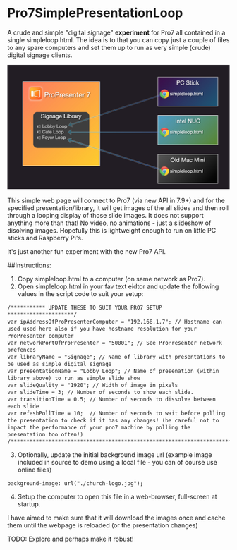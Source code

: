 # Pro7SimplePresentationLoop
A crude and simple "digital signage" **experiment** for Pro7 all contained in a single simpleloop.html.
The idea is to that you can copy just a couple of files to any spare computers and set them up to run as very simple (crude) digital signage clients.

![Pro7SimplePresentationLoop](Pro7SimplePresentationLoop.jpg)

This simple web page will connect to Pro7 (via new API in 7.9+) and for the specified presentation/library, it will get images of the all slides and then roll through a looping display of those slide images.  It does not support anything more than that! No video, no animations - just a slideshow of disolving images. Hopefully this is lightweight enough to run on little PC sticks and Raspberry Pi's.

It's just another fun experiment with the new Pro7 API.


##Instructions:
1. Copy simpleloop.html to a computer (on same network as Pro7).
2. Open simpleloop.html in your fav text eidtor and update the following values in the script code to suit your setup:
```
/*********** UPDATE THESE TO SUIT YOUR PRO7 SETUP *********************/
var ipAddressOfProPresenterComputer = "192.168.1.7"; // Hostname can used used here also if you have hostname resolution for your ProPresenter computer
var networkPortOfProPresenter = "50001"; // See ProPresenter network prefences
var libraryName = "Signage"; // Name of library with presentations to be used as simple digital signage
var presentationName = "Lobby Loop"; // Name of presenation (within library above) to run as simple slide show
var slideQuality = "1920"; // Width of image in pixels
var slideTime = 3; // Number of seconds to show each slide.
var transitionTime = 0.5; // Number of seconds to dissolve between each slide
var refeshPollTime = 10;  // Number of seconds to wait before polling the presentation to check if it has any changes! (be careful not to impact the performance of your pro7 machine by polling the presentation too often!)
/**********************************************************************/
```
3. Optionally, update the initial background image url (example image included in source to demo using a local file - you can of course use online files)
```
background-image: url("./church-logo.jpg");
```
4. Setup the computer to open this file in a web-browser, full-screen at startup.

I have aimed to make sure that it will download the images once and cache them until the webpage is reloaded (or the presentation changes)

TODO: Explore and perhaps make it robust!
